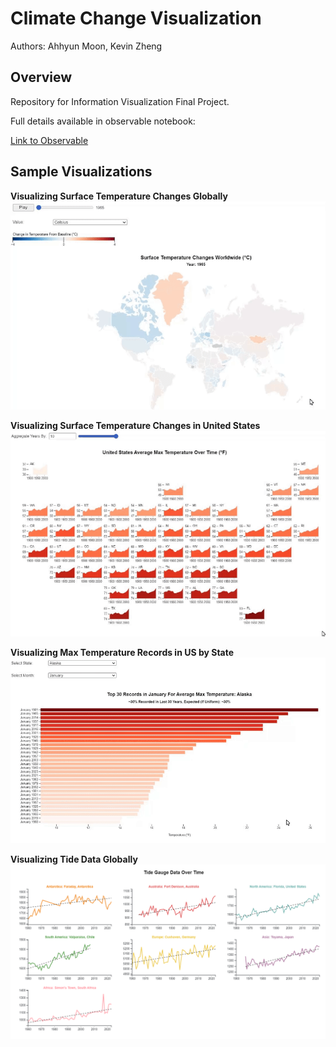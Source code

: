 # Climate Change Visualization

Authors: Ahhyun Moon, Kevin Zheng

## Overview

 Repository for Information Visualization Final Project. 
 
 Full details available in observable notebook:

[Link to Observable](https://observablehq.com/d/26d8adb0fc1882ad)

## Sample Visualizations

**Visualizing Surface Temperature Changes Globally**
![](vis/vis1.gif)

**Visualizing Surface Temperature Changes in United States**
![](vis/vis2.gif)

**Visualizing Max Temperature Records in US by State**
![](vis/vis3.gif)

**Visualizing Tide Data Globally**
![](vis/vis4.png)
